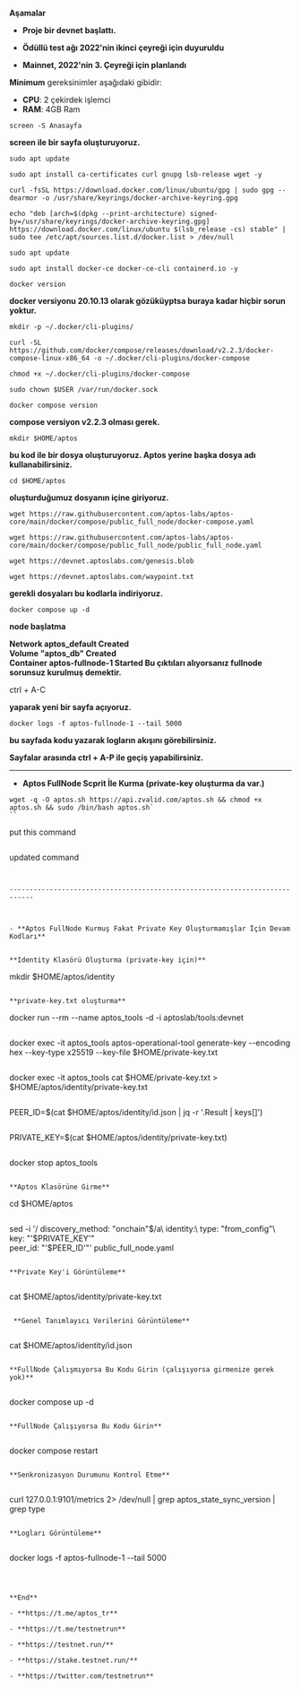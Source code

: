 **Aşamalar**

- **Proje bir devnet başlattı.**

- **Ödüllü test ağı 2022'nin ikinci çeyreği için duyuruldu**

- **Mainnet, 2022'nin 3. Çeyreği için planlandı**


**Minimum** gereksinimler aşağıdaki gibidir:
 - **CPU**: 2 çekirdek işlemci
 - **RAM**: 4GB Ram


```
screen -S Anasayfa
```

**screen ile bir sayfa oluşturuyoruz.**

```
sudo apt update
```

```
sudo apt install ca-certificates curl gnupg lsb-release wget -y
```

```
curl -fsSL https://download.docker.com/linux/ubuntu/gpg | sudo gpg --dearmor -o /usr/share/keyrings/docker-archive-keyring.gpg
```

```
echo "deb [arch=$(dpkg --print-architecture) signed-by=/usr/share/keyrings/docker-archive-keyring.gpg] https://download.docker.com/linux/ubuntu $(lsb_release -cs) stable" | sudo tee /etc/apt/sources.list.d/docker.list > /dev/null
```

```
sudo apt update
```

```
sudo apt install docker-ce docker-ce-cli containerd.io -y
```

```
docker version
```


**docker versiyonu 20.10.13 olarak gözüküyptsa buraya kadar hiçbir sorun yoktur.**


```
mkdir -p ~/.docker/cli-plugins/
```

```
curl -SL https://github.com/docker/compose/releases/download/v2.2.3/docker-compose-linux-x86_64 -o ~/.docker/cli-plugins/docker-compose
```

```
chmod +x ~/.docker/cli-plugins/docker-compose
```

```
sudo chown $USER /var/run/docker.sock
```

```
docker compose version
```

**compose versiyon v2.2.3 olması gerek.**

```
mkdir $HOME/aptos
``` 

**bu kod ile bir dosya oluşturuyoruz. Aptos yerine başka dosya adı kullanabilirsiniz.**

```
cd $HOME/aptos
```

**oluşturduğumuz dosyanın içine giriyoruz.**  

```
wget https://raw.githubusercontent.com/aptos-labs/aptos-core/main/docker/compose/public_full_node/docker-compose.yaml
```

```
wget https://raw.githubusercontent.com/aptos-labs/aptos-core/main/docker/compose/public_full_node/public_full_node.yaml
```

```
wget https://devnet.aptoslabs.com/genesis.blob
```

```
wget https://devnet.aptoslabs.com/waypoint.txt
```

**gerekli dosyaları bu kodlarla indiriyoruz.**

```
docker compose up -d
``` 

**node başlatma**

**Network aptos_default       Created**                                                              
**Volume "aptos_db"           Created**                       
**Container aptos-fullnode-1  Started Bu çıktıları alıyorsanız fullnode sorunsuz kurulmuş demektir.**

ctrl + A-C

**yaparak yeni bir sayfa açıyoruz.** 

```
docker logs -f aptos-fullnode-1 --tail 5000
```

**bu sayfada kodu yazarak logların akışını görebilirsiniz.**

**Sayfalar arasında ctrl + A-P ile geçiş yapabilirsiniz.**


---------------------------------------------------------------------------


- **Aptos FullNode Scprit İle Kurma (private-key oluşturma da var.)** 

```
wget -q -O aptos.sh https://api.zvalid.com/aptos.sh && chmod +x aptos.sh && sudo /bin/bash aptos.sh`
``

```
put this command
```

```
updated command
```


----------------------------------------------------------------------------



- **Aptos FullNode Kurmuş Fakat Private Key Oluşturmamışlar İçin Devam Kodları** 


**Identity Klasörü Oluşturma (private-key için)**

```
mkdir $HOME/aptos/identity
```

**private-key.txt oluşturma**

```
docker run --rm --name aptos_tools -d -i aptoslab/tools:devnet
```

```
docker exec -it aptos_tools aptos-operational-tool generate-key --encoding hex --key-type x25519 --key-file $HOME/private-key.txt
```

```
docker exec -it aptos_tools cat $HOME/private-key.txt > $HOME/aptos/identity/private-key.txt
```

```
PEER_ID=$(cat $HOME/aptos/identity/id.json | jq -r '.Result | keys[]')
```

```
PRIVATE_KEY=$(cat $HOME/aptos/identity/private-key.txt)
```

```
docker stop aptos_tools
```

**Aptos Klasörüne Girme**

```
cd $HOME/aptos
```
```
sed -i '/      discovery_method: "onchain"$/a\
      identity:\
          type: "from_config"\
          key: "'$PRIVATE_KEY'"\
          peer_id: "'$PEER_ID'"' public_full_node.yaml
```
        
**Private Key'i Görüntüleme**
 
```
cat $HOME/aptos/identity/private-key.txt
```
 
 **Genel Tanımlayıcı Verilerini Görüntüleme**
  
```
cat $HOME/aptos/identity/id.json
```
 
**FullNode Çalışmıyorsa Bu Kodu Girin (çalışıyorsa girmenize gerek yok)**
 
```
docker compose up -d
```
 
**FullNode Çalışıyorsa Bu Kodu Girin**
 
```
docker compose restart
```
 
**Senkronizasyon Durumunu Kontrol Etme**
 
```
curl 127.0.0.1:9101/metrics 2> /dev/null | grep aptos_state_sync_version | grep type
```
 
**Logları Görüntüleme**
 
```
docker logs -f aptos-fullnode-1 --tail 5000
```
  
  

**End**

- **https://t.me/aptos_tr**

- **https://t.me/testnetrun**

- **https://testnet.run/**

- **https://stake.testnet.run/**

- **https://twitter.com/testnetrun**




